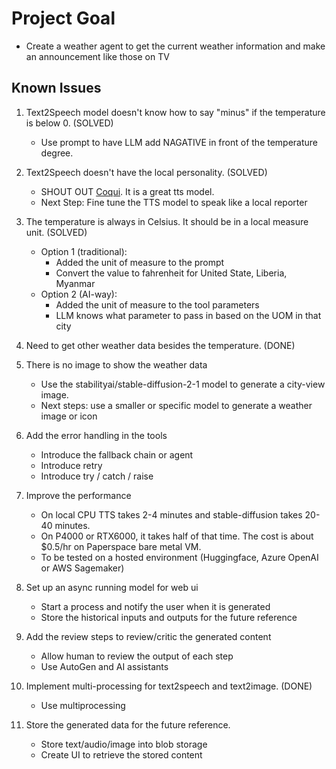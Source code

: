 # Project Goal

* Create a weather agent to get the current weather information and make an announcement like those on TV

## Known Issues

1. Text2Speech model doesn't know how to say "minus" if the temperature is below 0. (SOLVED)
    * Use prompt to have LLM add NAGATIVE in front of the temperature degree. 

2. Text2Speech doesn't have the local personality. (SOLVED)
    * SHOUT OUT [Coqui](https://github.com/coqui-ai/TTS). It is a great tts model. 
    * Next Step: Fine tune the TTS model to speak like a local reporter 

3. The temperature is always in Celsius. It should be in a local measure unit. (SOLVED)
    * Option 1 (traditional):  
        - Added the unit of measure to the prompt
        - Convert the value to fahrenheit for United State, Liberia, Myanmar
    * Option 2 (AI-way):  
        - Added the unit of measure to the tool parameters
        - LLM knows what parameter to pass in based on the UOM in that city 

4. Need to get other weather data besides the temperature. (DONE)

5. There is no image to show the weather data
    * Use the stabilityai/stable-diffusion-2-1 model to generate a city-view image. 
    * Next steps: use a smaller or specific model to generate a weather image or icon 

6. Add the error handling in the tools
    * Introduce the fallback chain or agent
    * Introduce retry 
    * Introduce try / catch / raise

7. Improve the performance 
    * On local CPU TTS takes 2-4 minutes and stable-diffusion takes 20-40 minutes. 
    * On P4000 or RTX6000, it takes half of that time. The cost is about $0.5/hr on Paperspace bare metal VM. 
    * To be tested on a hosted environment (Huggingface, Azure OpenAI or AWS Sagemaker)

8. Set up an async running model for web ui 
    * Start a process and notify the user when it is generated 
    * Store the historical inputs and outputs for the future reference

9. Add the review steps to review/critic the generated content
    * Allow human to review the output of each step 
    * Use AutoGen and AI assistants 

10. Implement multi-processing for text2speech and text2image. (DONE)
    * Use multiprocessing 

11. Store the generated data for the future reference. 
    * Store text/audio/image into blob storage 
    * Create UI to retrieve the stored content 